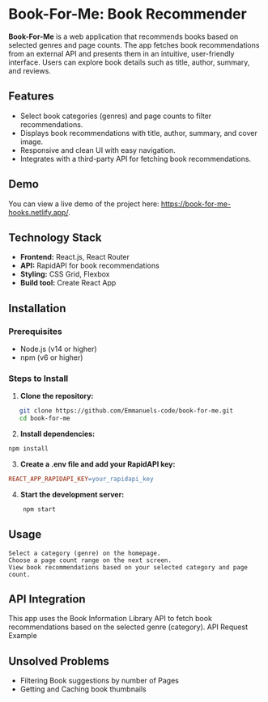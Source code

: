 # Book-For-Me: Book Recommender

**Book-For-Me** is a web application that recommends books based on selected genres and page counts. The app fetches book recommendations from an external API and presents them in an intuitive, user-friendly interface. Users can explore book details such as title, author, summary, and reviews.

## Features

- Select book categories (genres) and page counts to filter recommendations.
- Displays book recommendations with title, author, summary, and cover image.
- Responsive and clean UI with easy navigation.
- Integrates with a third-party API for fetching book recommendations.

## Demo

You can view a live demo of the project here: https://book-for-me-hooks.netlify.app/.

## Technology Stack

- **Frontend:** React.js, React Router
- **API:** RapidAPI for book recommendations
- **Styling:** CSS Grid, Flexbox
- **Build tool:** Create React App

## Installation

### Prerequisites

- Node.js (v14 or higher)
- npm (v6 or higher)

### Steps to Install

1. **Clone the repository:**

```bash
   git clone https://github.com/Emmanuels-code/book-for-me.git
   cd book-for-me
```
2. **Install dependencies:**

``` bash
npm install
```
3. **Create a .env file and add your RapidAPI key:**

``` makefile
REACT_APP_RAPIDAPI_KEY=your_rapidapi_key
```
4. **Start the development server:**

``` bash
    npm start
```


## Usage

    Select a category (genre) on the homepage.
    Choose a page count range on the next screen.
    View book recommendations based on your selected category and page count.

## API Integration

This app uses the Book Information Library API to fetch book recommendations based on the selected genre (category).
API Request Example

## Unsolved Problems

- Filtering Book suggestions by number of Pages
- Getting and Caching book thumbnails


